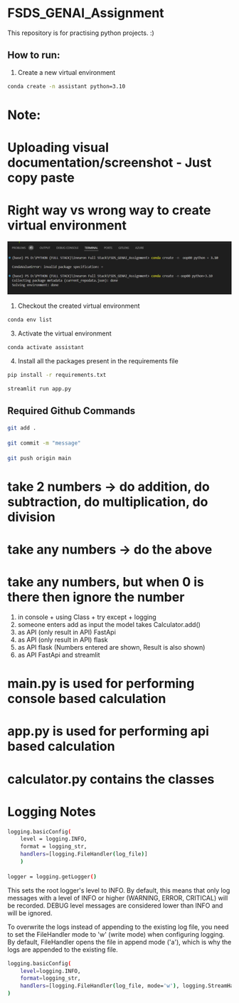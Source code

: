 # FSDS_GENAI_Assignment
This repository is for practising python projects. :)


## How to run:

1. Create a new virtual environment

```bash
conda create -n assistant python=3.10

```

# Note:
# Uploading visual documentation/screenshot - Just copy paste

# Right way vs wrong way to create virtual environment
![alt text](<right vs wrong way to create virtual environment.png>)



1. Checkout the created virtual environment

```bash
conda env list

```

3. Activate the virtual environment

```bash
conda activate assistant 

```

4. Install all the packages present in the requirements file


```bash
pip install -r requirements.txt

```

```bash
streamlit run app.py

```



## Required Github Commands

```bash
git add .

git commit -m "message"

git push origin main
```

# take 2 numbers -> do addition, do subtraction, do multiplication, do division
# take any numbers -> do the above
# take any numbers, but when 0 is there then ignore the number

1. in console + using Class + try except + logging
2. someone enters add as input the model takes Calculator.add()
3. as API (only result in API) FastApi
4. as API (only result in API) flask
5. as API flask (Numbers entered are shown, Result is also shown)
6. as API FastApi and streamlit


# main.py is used for performing console based calculation
# app.py is used for performing api based calculation
# calculator.py contains the classes 


# Logging Notes

```bash
logging.basicConfig(
    level = logging.INFO, 
    format = logging_str,
    handlers=[logging.FileHandler(log_file)]
    )

logger = logging.getLogger()
```

This sets the root logger's level to INFO. By default, this means that only log messages with a level of INFO or higher (WARNING, ERROR, CRITICAL) will be recorded. DEBUG level messages are considered lower than INFO and will be ignored.




To overwrite the logs instead of appending to the existing log file, you need to set the FileHandler mode to 'w' (write mode) when configuring logging. By default, FileHandler opens the file in append mode ('a'), which is why the logs are appended to the existing file.


```bash
logging.basicConfig(
    level=logging.INFO, 
    format=logging_str,
    handlers=[logging.FileHandler(log_file, mode='w'), logging.StreamHandler()]  # Set mode='w' to overwrite log file
)
```